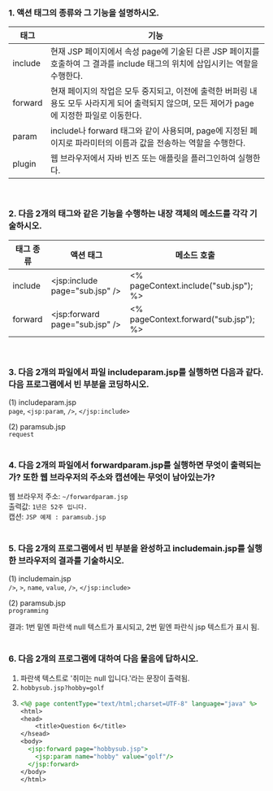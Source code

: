 ### 1. 액션 태그의 종류와 그 기능을 설명하시오.

| 태그    | 기능                                                                                                                                           |
|---------|------------------------------------------------------------------------------------------------------------------------------------------------|
| include | 현재 JSP 페이지에서 속성 page에 기술된 다른 JSP 페이지를 호출하여 그 결과를 include 태그의 위치에 삽입시키는 역할을 수행한다.                  |
| forward | 현재 페이지의 작업은 모두 중지되고, 이전에 출력한 버퍼링 내용도 모두 사라지게 되어 출력되지 않으며, 모든 제어가 page에 지정한 파일로 이동한다. |
| param   | include나 forward 태그와 같이 사용되며, page에 지정된 페이지로 파라미터의 이름과 값을 전송하는 역할을 수행한다.                                |
| plugin  | 웹 브라우저에서 자바 빈즈 또는 애플릿을 플러그인하여 실행한다.                                                                                 |  
<br>

### 2. 다음 2개의 태그와 같은 기능을 수행하는 내장 객체의 메소드를 각각 기술하시오.
| 태그 종류 | 액션 태그                      | 메소드 호출                           |
|-----------|--------------------------------|---------------------------------------|
| include   | <jsp:include page="sub.jsp" /> | <% pageContext.include("sub.jsp"); %> |
| forward   | <jsp:forward page="sub.jsp" /> | <% pageContext.forward("sub.jsp"); %> |
<br>

### 3. 다음 2개의 파일에서 파일 includeparam.jsp를 실행하면 다음과 같다. 다음 프로그램에서 빈 부분을 코딩하시오.

(1) includeparam.jsp  
`page`, `<jsp:param`, `/>`, `</jsp:include>`  

(2) paramsub.jsp  
`request`  
<br>

### 4. 다음 2개의 파일에서 forwardparam.jsp를 실행하면 무엇이 출력되는가? 또한 웹 브라우저의 주소와 캡션에는 무엇이 남아있는가?

웹 브라우저 주소: `~/forwardparam.jsp`  
출력값: `1년은 52주 입니다.`  
캡션: `JSP 예제 : paramsub.jsp`  
<br>

### 5. 다음 2개의 프로그램에서 빈 부분을 완성하고 includemain.jsp를 실행한 브라우저의 결과를 기술하시오.

(1) includemain.jsp  
`/>`, `>`, `name`, `value`, `/>`, `</jsp:include>`  

(2) paramsub.jsp  
`programming`  

결과: 1번 밑엔 파란색 null 텍스트가 표시되고, 2번 밑엔 파란식 jsp 텍스트가 표시 됨.  
<br>

### 6. 다음 2개의 프로그램에 대하여 다음 물음에 답하시오.

1. 파란색 텍스트로 '취미는 null 입니다.'라는 문장이 출력됨.  
2. `hobbysub.jsp?hobby=golf`  
3.  ```jsp
    <%@ page contentType="text/html;charset=UTF-8" language="java" %>
    <html>
    <head>
        <title>Question 6</title>
    </hsead>
    <body>
      <jsp:forward page="hobbysub.jsp">
        <jsp:param name="hobby" value="golf"/>
      </jsp:forward>
    </body>
    </html>
    ```
